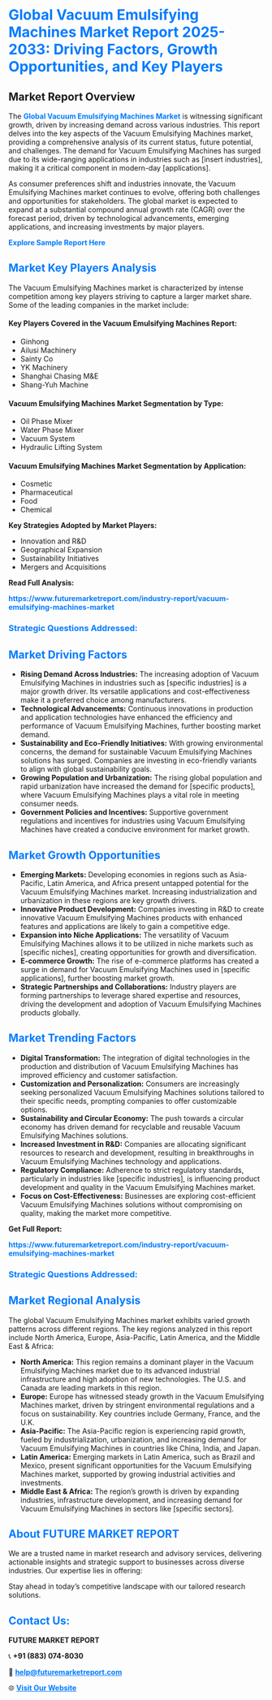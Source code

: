 <h1 style="color: #007BFF;">Global Vacuum Emulsifying Machines Market Report 2025-2033: Driving Factors, Growth Opportunities, and Key Players</h1>

<section id="overview">
<h2>Market Report Overview</h2>
<p>The <a href="https://www.futuremarketreport.com/industry-report/vacuum-emulsifying-machines-market" style="color: #007BFF; text-decoration: none;"><strong>Global Vacuum Emulsifying Machines Market</strong></a> is witnessing significant growth, driven by increasing demand across various industries. This report delves into the key aspects of the Vacuum Emulsifying Machines market, providing a comprehensive analysis of its current status, future potential, and challenges. The demand for Vacuum Emulsifying Machines has surged due to its wide-ranging applications in industries such as [insert industries], making it a critical component in modern-day [applications].</p>
<p>As consumer preferences shift and industries innovate, the Vacuum Emulsifying Machines market continues to evolve, offering both challenges and opportunities for stakeholders. The global market is expected to expand at a substantial compound annual growth rate (CAGR) over the forecast period, driven by technological advancements, emerging applications, and increasing investments by major players.</p>
</section>

<section id="overview">
<p><a href="https://www.futuremarketreport.com/request-sample/reportId=105262" style="color: #007BFF; text-decoration: none;"><strong>Explore Sample Report Here</strong></a></p>
</section>

<section id="key-players">
<h2 style="color: #007BFF;">Market Key Players Analysis</h2>
<p>The Vacuum Emulsifying Machines market is characterized by intense competition among key players striving to capture a larger market share. Some of the leading companies in the market include:</p>
<h4>Key Players Covered in the Vacuum Emulsifying Machines Report:</h4>
<ul><li>Ginhong</li><li>Ailusi Machinery</li><li>Sainty Co</li><li>YK Machinery</li><li>Shanghai Chasing M&amp;E</li><li>Shang-Yuh Machine</li></ul>
<h4>Vacuum Emulsifying Machines Market Segmentation by Type:</h4>
<ul><li>Oil Phase Mixer</li><li>Water Phase Mixer</li><li>Vacuum System</li><li>Hydraulic Lifting System</li></ul>

<h4>Vacuum Emulsifying Machines Market Segmentation by Application:</h4>
<ul><li>Cosmetic</li><li>Pharmaceutical</li><li>Food</li><li>Chemical</li></ul>
<p><strong>Key Strategies Adopted by Market Players:</strong></p>
<ul>
<li>Innovation and R&D</li>
<li>Geographical Expansion</li>
<li>Sustainability Initiatives</li>
<li>Mergers and Acquisitions</li>
</ul>
</section>

<section>
<p><strong>Read Full Analysis: </strong></p><a href="https://www.futuremarketreport.com/industry-report/vacuum-emulsifying-machines-market" style="color: #007BFF; text-decoration: none;"><strong>https://www.futuremarketreport.com/industry-report/vacuum-emulsifying-machines-market</strong></a>
<h3 style="color: #007BFF;">Strategic Questions Addressed:</h3>
</section>

<section id="driving-factors">
<h2 style="color: #007BFF;">Market Driving Factors</h2>
<ul>
<li><strong>Rising Demand Across Industries:</strong> The increasing adoption of Vacuum Emulsifying Machines in industries such as [specific industries] is a major growth driver. Its versatile applications and cost-effectiveness make it a preferred choice among manufacturers.</li>
<li><strong>Technological Advancements:</strong> Continuous innovations in production and application technologies have enhanced the efficiency and performance of Vacuum Emulsifying Machines, further boosting market demand.</li>
<li><strong>Sustainability and Eco-Friendly Initiatives:</strong> With growing environmental concerns, the demand for sustainable Vacuum Emulsifying Machines solutions has surged. Companies are investing in eco-friendly variants to align with global sustainability goals.</li>
<li><strong>Growing Population and Urbanization:</strong> The rising global population and rapid urbanization have increased the demand for [specific products], where Vacuum Emulsifying Machines plays a vital role in meeting consumer needs.</li>
<li><strong>Government Policies and Incentives:</strong> Supportive government regulations and incentives for industries using Vacuum Emulsifying Machines have created a conducive environment for market growth.</li>
</ul>
</section>

<section id="growth-opportunities">
<h2 style="color: #007BFF;">Market Growth Opportunities</h2>
<ul>
<li><strong>Emerging Markets:</strong> Developing economies in regions such as Asia-Pacific, Latin America, and Africa present untapped potential for the Vacuum Emulsifying Machines market. Increasing industrialization and urbanization in these regions are key growth drivers.</li>
<li><strong>Innovative Product Development:</strong> Companies investing in R&D to create innovative Vacuum Emulsifying Machines products with enhanced features and applications are likely to gain a competitive edge.</li>
<li><strong>Expansion into Niche Applications:</strong> The versatility of Vacuum Emulsifying Machines allows it to be utilized in niche markets such as [specific niches], creating opportunities for growth and diversification.</li>
<li><strong>E-commerce Growth:</strong> The rise of e-commerce platforms has created a surge in demand for Vacuum Emulsifying Machines used in [specific applications], further boosting market growth.</li>
<li><strong>Strategic Partnerships and Collaborations:</strong> Industry players are forming partnerships to leverage shared expertise and resources, driving the development and adoption of Vacuum Emulsifying Machines products globally.</li>
</ul>
</section>

<section id="trending-factors">
<h2 style="color: #007BFF;">Market Trending Factors</h2>
<ul>
<li><strong>Digital Transformation:</strong> The integration of digital technologies in the production and distribution of Vacuum Emulsifying Machines has improved efficiency and customer satisfaction.</li>
<li><strong>Customization and Personalization:</strong> Consumers are increasingly seeking personalized Vacuum Emulsifying Machines solutions tailored to their specific needs, prompting companies to offer customizable options.</li>
<li><strong>Sustainability and Circular Economy:</strong> The push towards a circular economy has driven demand for recyclable and reusable Vacuum Emulsifying Machines solutions.</li>
<li><strong>Increased Investment in R&D:</strong> Companies are allocating significant resources to research and development, resulting in breakthroughs in Vacuum Emulsifying Machines technology and applications.</li>
<li><strong>Regulatory Compliance:</strong> Adherence to strict regulatory standards, particularly in industries like [specific industries], is influencing product development and quality in the Vacuum Emulsifying Machines market.</li>
<li><strong>Focus on Cost-Effectiveness:</strong> Businesses are exploring cost-efficient Vacuum Emulsifying Machines solutions without compromising on quality, making the market more competitive.</li>
</ul>
</section>

<section>
<p><strong>Get Full Report: </strong></p><a href="https://www.futuremarketreport.com/industry-report/vacuum-emulsifying-machines-market" style="color: #007BFF; text-decoration: none;"><strong>https://www.futuremarketreport.com/industry-report/vacuum-emulsifying-machines-market</strong></a>
<h3 style="color: #007BFF;">Strategic Questions Addressed:</h3>
</section>


<section id="regional-analysis">
<h2 style="color: #007BFF;">Market Regional Analysis</h2>
<p>The global Vacuum Emulsifying Machines market exhibits varied growth patterns across different regions. The key regions analyzed in this report include North America, Europe, Asia-Pacific, Latin America, and the Middle East & Africa:</p>
<ul>
<li><strong>North America:</strong> This region remains a dominant player in the Vacuum Emulsifying Machines market due to its advanced industrial infrastructure and high adoption of new technologies. The U.S. and Canada are leading markets in this region.</li>
<li><strong>Europe:</strong> Europe has witnessed steady growth in the Vacuum Emulsifying Machines market, driven by stringent environmental regulations and a focus on sustainability. Key countries include Germany, France, and the U.K.</li>
<li><strong>Asia-Pacific:</strong> The Asia-Pacific region is experiencing rapid growth, fueled by industrialization, urbanization, and increasing demand for Vacuum Emulsifying Machines in countries like China, India, and Japan.</li>
<li><strong>Latin America:</strong> Emerging markets in Latin America, such as Brazil and Mexico, present significant opportunities for the Vacuum Emulsifying Machines market, supported by growing industrial activities and investments.</li>
<li><strong>Middle East & Africa:</strong> The region’s growth is driven by expanding industries, infrastructure development, and increasing demand for Vacuum Emulsifying Machines in sectors like [specific sectors].</li>
</ul>
</section>

<footer>
<h2 style="color: #007BFF;">About FUTURE MARKET REPORT</h2>
<p>We are a trusted name in market research and advisory services, delivering actionable insights and strategic support to businesses across diverse industries. Our expertise lies in offering:</p>

<p>Stay ahead in today’s competitive landscape with our tailored research solutions.</p>

<h2 style="color: #007BFF;">Contact Us:</h2>
<p><strong>FUTURE MARKET REPORT</strong></p>
<p>📞 <strong>+91 (883) 074-8030</strong></p>
<p>📧 <strong><a href="mailto:help@futuremarketreport.com" style="color: #007BFF;">help@futuremarketreport.com</a></strong></p>
<p>🌐 <strong><a href="https://www.futuremarketreport.com/" style="color: #007BFF;">Visit Our Website</a></strong></p>
</footer>